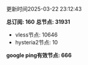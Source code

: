 更新时间2025-03-22 23:12:43

**总订阅: 160**
**总节点: 31931**
- vless节点: 10646
- hysteria2节点: 10

**google ping有效节点: 666**
